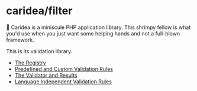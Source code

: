 # caridea/filter

🍤 Caridea is a miniscule PHP application library. This shrimpy fellow is what you'd use when you just want some helping hands and not a full-blown framework.

This is its validation library.

* [The Registry](01-registry.md)
* [Predefined and Custom Validation Rules](02-rules.md)
* [The Validator and Results](03-results.md)
* [Language Independent Validation Rules](04-livr.md)
